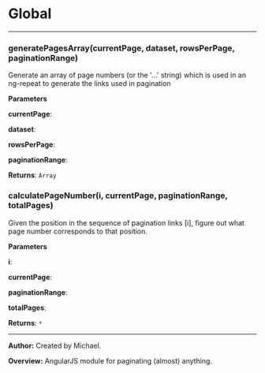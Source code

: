 # Global





* * *

### generatePagesArray(currentPage, dataset, rowsPerPage, paginationRange) 

Generate an array of page numbers (or the '...' string) which is used in an ng-repeat to generate thelinks used in pagination

**Parameters**

**currentPage**: 

**dataset**: 

**rowsPerPage**: 

**paginationRange**: 

**Returns**: `Array`


### calculatePageNumber(i, currentPage, paginationRange, totalPages) 

Given the position in the sequence of pagination links [i], figure out what page number corresponds to that position.

**Parameters**

**i**: 

**currentPage**: 

**paginationRange**: 

**totalPages**: 

**Returns**: `*`



* * *



**Author:** Created by Michael.



**Overview:** AngularJS module for paginating (almost) anything.



